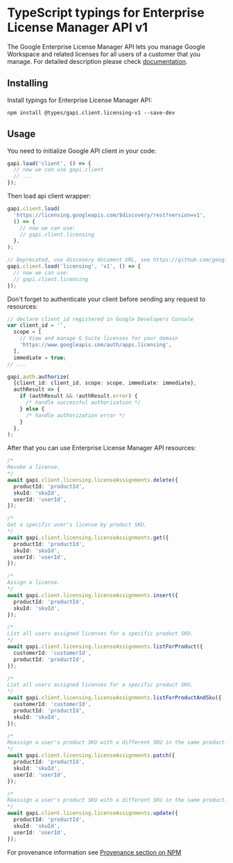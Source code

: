 # TypeScript typings for Enterprise License Manager API v1

The Google Enterprise License Manager API lets you manage Google Workspace and related licenses for all users of a customer that you manage.
For detailed description please check [documentation](https://developers.google.com/workspace/admin/licensing/).

## Installing

Install typings for Enterprise License Manager API:

```
npm install @types/gapi.client.licensing-v1 --save-dev
```

## Usage

You need to initialize Google API client in your code:

```typescript
gapi.load('client', () => {
  // now we can use gapi.client
  // ...
});
```

Then load api client wrapper:

```typescript
gapi.client.load(
  'https://licensing.googleapis.com/$discovery/rest?version=v1',
  () => {
    // now we can use:
    // gapi.client.licensing
  },
);
```

```typescript
// Deprecated, use discovery document URL, see https://github.com/google/google-api-javascript-client/blob/master/docs/reference.md#----gapiclientloadname----version----callback--
gapi.client.load('licensing', 'v1', () => {
  // now we can use:
  // gapi.client.licensing
});
```

Don't forget to authenticate your client before sending any request to resources:

```typescript
// declare client_id registered in Google Developers Console
var client_id = '',
  scope = [
    // View and manage G Suite licenses for your domain
    'https://www.googleapis.com/auth/apps.licensing',
  ],
  immediate = true;
// ...

gapi.auth.authorize(
  {client_id: client_id, scope: scope, immediate: immediate},
  authResult => {
    if (authResult && !authResult.error) {
      /* handle successful authorization */
    } else {
      /* handle authorization error */
    }
  },
);
```

After that you can use Enterprise License Manager API resources: <!-- TODO: make this work for multiple namespaces -->

```typescript
/*
Revoke a license.
*/
await gapi.client.licensing.licenseAssignments.delete({
  productId: 'productId',
  skuId: 'skuId',
  userId: 'userId',
});

/*
Get a specific user's license by product SKU.
*/
await gapi.client.licensing.licenseAssignments.get({
  productId: 'productId',
  skuId: 'skuId',
  userId: 'userId',
});

/*
Assign a license.
*/
await gapi.client.licensing.licenseAssignments.insert({
  productId: 'productId',
  skuId: 'skuId',
});

/*
List all users assigned licenses for a specific product SKU.
*/
await gapi.client.licensing.licenseAssignments.listForProduct({
  customerId: 'customerId',
  productId: 'productId',
});

/*
List all users assigned licenses for a specific product SKU.
*/
await gapi.client.licensing.licenseAssignments.listForProductAndSku({
  customerId: 'customerId',
  productId: 'productId',
  skuId: 'skuId',
});

/*
Reassign a user's product SKU with a different SKU in the same product. This method supports patch semantics.
*/
await gapi.client.licensing.licenseAssignments.patch({
  productId: 'productId',
  skuId: 'skuId',
  userId: 'userId',
});

/*
Reassign a user's product SKU with a different SKU in the same product.
*/
await gapi.client.licensing.licenseAssignments.update({
  productId: 'productId',
  skuId: 'skuId',
  userId: 'userId',
});
```

For provenance information see [Provenance section on NPM](https://www.npmjs.com/package/@maxim_mazurok/gapi.client.licensing-v1#Provenance:~:text=none-,Provenance,-Built%20and%20signed)
